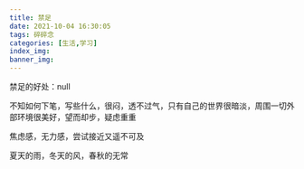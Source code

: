 ```yaml
---
title: 禁足
date: 2021-10-04 16:30:05
tags: 碎碎念
categories: [生活,学习]
index_img:
banner_img:
---
```

禁足的好处：null

不知如何下笔，写些什么，很闷，透不过气，只有自己的世界很暗淡，周围一切外部环境很美好，望而却步，疑虑重重

焦虑感，无力感，尝试接近又遥不可及

夏天的雨，冬天的风，春秋的无常